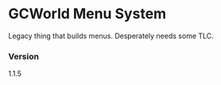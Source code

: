 # GCWorld Menu System

Legacy thing that builds menus.  Desperately needs some TLC.

### Version

1.1.5